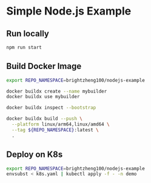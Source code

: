 # Simple Node.js Example

## Run locally

```sh
npm run start
```

## Build Docker Image

```sh
export REPO_NAMESPACE=brightzheng100/nodejs-example

docker buildx create --name mybuilder
docker buildx use mybuilder

docker buildx inspect --bootstrap

docker buildx build --push \
  --platform linux/arm64,linux/amd64 \
  --tag ${REPO_NAMESPACE}:latest \
  .
```


## Deploy on K8s

```sh
export REPO_NAMESPACE=brightzheng100/nodejs-example
envsubst < k8s.yaml | kubectl apply -f - -n demo
```
